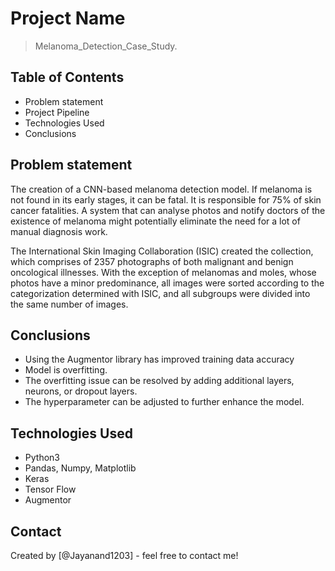 # Project Name
> Melanoma_Detection_Case_Study.


## Table of Contents
* Problem statement
* Project Pipeline
* Technologies Used
* Conclusions



## Problem statement
The creation of a CNN-based melanoma detection model. If melanoma is not found in its early stages, it can be fatal. 
It is responsible for 75% of skin cancer fatalities. A system that can analyse photos and notify doctors of the existence of melanoma might 
potentially eliminate the need for a lot of manual diagnosis work.

The International Skin Imaging Collaboration (ISIC) created the collection, which comprises of 2357 photographs of both 
malignant and benign oncological illnesses. With the exception of melanomas and moles, whose photos have a minor predominance, 
all images were sorted according to the categorization determined with ISIC, and all subgroups were divided into the same number of images.

<!-- You don't have to answer all the questions - just the ones relevant to your project. -->

## Conclusions
- Using the Augmentor library has improved training data accuracy
- Model is overfitting.
- The overfitting issue can be resolved by adding additional layers, neurons, or dropout layers.
- The hyperparameter can be adjusted to further enhance the model.

<!-- You don't have to answer all the questions - just the ones relevant to your project. -->


## Technologies Used
- Python3
- Pandas, Numpy, Matplotlib
- Keras
- Tensor Flow
- Augmentor

<!-- As the libraries versions keep on changing, it is recommended to mention the version of library used in this project -->



## Contact
Created by [@Jayanand1203] - feel free to contact me!


<!-- Optional -->
<!-- ## License -->
<!-- This project is open source and available under the [... License](). -->

<!-- You don't have to include all sections - just the one's relevant to your project -->
